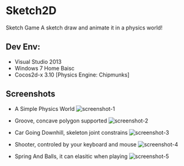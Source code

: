 # Sketch2D
Sketch Game
A sketch draw and animate it in a physics world!
## Dev Env:
+ Visual Studio 2013
+ Windows 7 Home Baisc
+ Cocos2d-x 3.10 [Physics Engine: Chipmunks]
## Screenshots
+ A Simple Physics World
![screenshot-1](https://github.com/mspenn/Sketch2D/blob/master/Screenshots/Simple%20Physics%20World.png)

+ Groove, concave polygon supported
![screenshot-2](https://github.com/mspenn/Sketch2D/blob/master/Screenshots/Groove.png)

+ Car Going Downhill, skeleton joint constrains
![screenshot-3](https://github.com/mspenn/Sketch2D/blob/master/Screenshots/Car%20and%20Downhill.png)

+ Shooter, controled by your keyboard and mouse
![screenshot-4](https://github.com/mspenn/Sketch2D/blob/master/Screenshots/Shooter.png)

+ Spring And Balls, it can elasitic when playing
![screenshot-5](https://github.com/mspenn/Sketch2D/blob/master/Screenshots/Spring%20and%20Balls.png)


